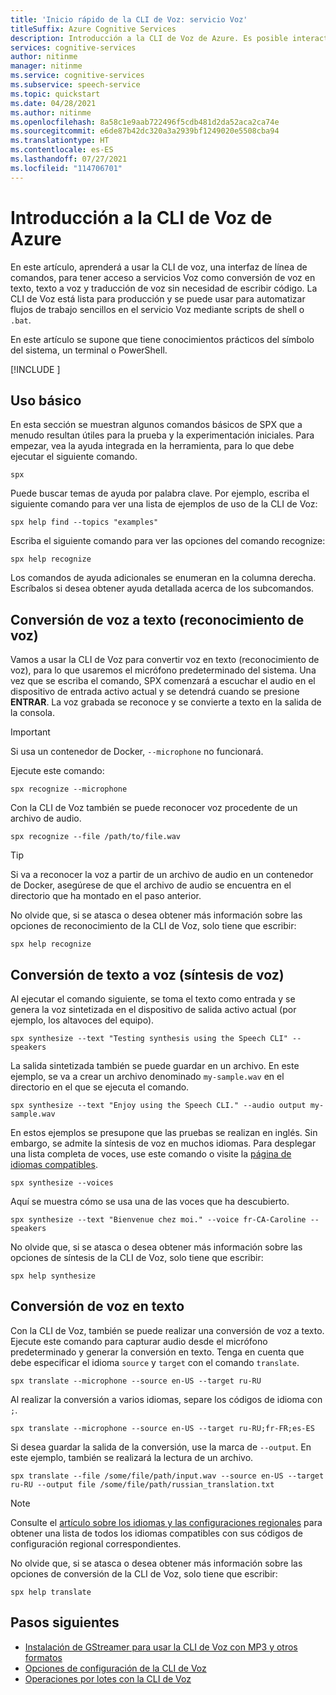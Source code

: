```yaml
---
title: 'Inicio rápido de la CLI de Voz: servicio Voz'
titleSuffix: Azure Cognitive Services
description: Introducción a la CLI de Voz de Azure. Es posible interactuar con los servicios Voz como conversión de voz en texto, texto a voz y traducción de voz sin tener que escribir ni una sola línea de código.
services: cognitive-services
author: nitinme
manager: nitinme
ms.service: cognitive-services
ms.subservice: speech-service
ms.topic: quickstart
ms.date: 04/28/2021
ms.author: nitinme
ms.openlocfilehash: 8a58c1e9aab722496f5cdb481d2da52aca2ca74e
ms.sourcegitcommit: e6de87b42dc320a3a2939bf1249020e5508cba94
ms.translationtype: HT
ms.contentlocale: es-ES
ms.lasthandoff: 07/27/2021
ms.locfileid: "114706701"
---
```

# <a name="get-started-with-the-azure-speech-cli"></a>Introducción a la CLI de Voz de Azure

En este artículo, aprenderá a usar la CLI de voz, una interfaz de línea de comandos, para tener acceso a servicios Voz como conversión de voz en texto, texto a voz y traducción de voz sin necesidad de escribir código. La CLI de Voz está lista para producción y se puede usar para automatizar flujos de trabajo sencillos en el servicio Voz mediante scripts de shell o `.bat`.

En este artículo se supone que tiene conocimientos prácticos del símbolo del sistema, un terminal o PowerShell.

[!INCLUDE [](includes/spx-setup.md)]

## <a name="basic-usage"></a>Uso básico

En esta sección se muestran algunos comandos básicos de SPX que a menudo resultan útiles para la prueba y la experimentación iniciales. Para empezar, vea la ayuda integrada en la herramienta, para lo que debe ejecutar el siguiente comando.

```console
spx
```

Puede buscar temas de ayuda por palabra clave. Por ejemplo, escriba el siguiente comando para ver una lista de ejemplos de uso de la CLI de Voz:

```console
spx help find --topics "examples"
```

Escriba el siguiente comando para ver las opciones del comando recognize:

```console
spx help recognize
```

Los comandos de ayuda adicionales se enumeran en la columna derecha. Escríbalos si desea obtener ayuda detallada acerca de los subcomandos.

## <a name="speech-to-text-speech-recognition"></a>Conversión de voz a texto (reconocimiento de voz)

Vamos a usar la CLI de Voz para convertir voz en texto (reconocimiento de voz), para lo que usaremos el micrófono predeterminado del sistema. Una vez que se escriba el comando, SPX comenzará a escuchar el audio en el dispositivo de entrada activo actual y se detendrá cuando se presione **ENTRAR**. La voz grabada se reconoce y se convierte a texto en la salida de la consola.

>[!IMPORTANT]
> Si usa un contenedor de Docker, `--microphone` no funcionará.

Ejecute este comando:

```console
spx recognize --microphone
```

Con la CLI de Voz también se puede reconocer voz procedente de un archivo de audio.

```console
spx recognize --file /path/to/file.wav
```

> [!TIP]
> Si va a reconocer la voz a partir de un archivo de audio en un contenedor de Docker, asegúrese de que el archivo de audio se encuentra en el directorio que ha montado en el paso anterior.

No olvide que, si se atasca o desea obtener más información sobre las opciones de reconocimiento de la CLI de Voz, solo tiene que escribir:

```console
spx help recognize
```

## <a name="text-to-speech-speech-synthesis"></a>Conversión de texto a voz (síntesis de voz)

Al ejecutar el comando siguiente, se toma el texto como entrada y se genera la voz sintetizada en el dispositivo de salida activo actual (por ejemplo, los altavoces del equipo).

```console
spx synthesize --text "Testing synthesis using the Speech CLI" --speakers
```

La salida sintetizada también se puede guardar en un archivo. En este ejemplo, se va a crear un archivo denominado `my-sample.wav` en el directorio en el que se ejecuta el comando.

```console
spx synthesize --text "Enjoy using the Speech CLI." --audio output my-sample.wav
```

En estos ejemplos se presupone que las pruebas se realizan en inglés. Sin embargo, se admite la síntesis de voz en muchos idiomas. Para desplegar una lista completa de voces, use este comando o visite la [página de idiomas compatibles](./language-support.md).

```console
spx synthesize --voices
```

Aquí se muestra cómo se usa una de las voces que ha descubierto.

```console
spx synthesize --text "Bienvenue chez moi." --voice fr-CA-Caroline --speakers
```

No olvide que, si se atasca o desea obtener más información sobre las opciones de síntesis de la CLI de Voz, solo tiene que escribir:

```console
spx help synthesize
```

## <a name="speech-to-text-translation"></a>Conversión de voz en texto

Con la CLI de Voz, también se puede realizar una conversión de voz a texto. Ejecute este comando para capturar audio desde el micrófono predeterminado y generar la conversión en texto. Tenga en cuenta que debe especificar el idioma `source` y `target` con el comando `translate`.

```console
spx translate --microphone --source en-US --target ru-RU
```

Al realizar la conversión a varios idiomas, separe los códigos de idioma con `;`.

```console
spx translate --microphone --source en-US --target ru-RU;fr-FR;es-ES
```

Si desea guardar la salida de la conversión, use la marca de `--output`. En este ejemplo, también se realizará la lectura de un archivo.

```console
spx translate --file /some/file/path/input.wav --source en-US --target ru-RU --output file /some/file/path/russian_translation.txt
```

> [!NOTE]
> Consulte el [artículo sobre los idiomas y las configuraciones regionales](language-support.md) para obtener una lista de todos los idiomas compatibles con sus códigos de configuración regional correspondientes.

No olvide que, si se atasca o desea obtener más información sobre las opciones de conversión de la CLI de Voz, solo tiene que escribir:

```console
spx help translate
```

## <a name="next-steps"></a>Pasos siguientes

* [Instalación de GStreamer para usar la CLI de Voz con MP3 y otros formatos](./how-to-use-codec-compressed-audio-input-streams.md)
* [Opciones de configuración de la CLI de Voz](./spx-data-store-configuration.md)
* [Operaciones por lotes con la CLI de Voz](./spx-batch-operations.md)
